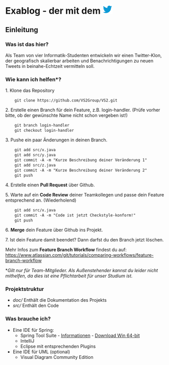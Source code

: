 # Exablog - der mit dem ![Vogel](doc/twitter.png)

## Einleitung
### Was ist das hier?
Als Team von vier Informatik-Studenten entwickeln wir einen Twitter-Klon, der geografisch skalierbar arbeiten und Benachrichtigungen zu neuen Tweets in beinahe-Echtzeit vermitteln soll.

### Wie kann ich helfen\*?

1\. Klone das Repository
```
    git clone https://github.com/VS2Group/VS2.git
```
2\. Erstelle einen Branch für dein Feature, z.B. login-handler. (Prüfe vorher bitte, ob der gewünschte Name nicht schon vergeben ist!)
```
    git branch login-handler
    git checkout login-handler
```
3\. Pushe ein paar Änderungen in deinen Branch.
```
    git add src/x.java
    git add src/y.java
    git commit -A -m "Kurze Beschreibung deiner Veränderung 1"
    git add src/z.java
    git commit -A -m "Kurze Beschreibung deiner Veränderung 2"
    git push
```
4\. Erstelle einen **Pull Request** über Github.

5\. Warte auf ein **Code Review** deiner Teamkollegen und passe dein Feature entsprechend an. (Wiederholend)
```
    git add src/x.java
    git commit -A -m "Code ist jetzt Checkstyle-konform!"
    git push
```
6\. **Merge** dein Feature über Github ins Projekt.

7\. Ist dein Feature damit beendet? Dann darfst du den Branch jetzt löschen.

Mehr Infos zum **Feature Branch Workflow** findest du auf: https://www.atlassian.com/git/tutorials/comparing-workflows/feature-branch-workflow

\**Gilt nur für Team-Mitglieder. Als Außenstehender kannst du leider nicht mithelfen, da dies ist eine Pflichtarbeit für unser Studium ist.*

### Projektstruktur
- *doc/*   Enthält die Dokumentation des Projekts
- *src/*   Enthält den Code

### Was brauche ich?
- Eine IDE für Spring:
    - Spring Tool Suite - [Informationen](https://spring.io/tools) - [Download Win 64-bit](http://download.springsource.com/release/STS/3.8.2.RELEASE/dist/e4.6/spring-tool-suite-3.8.2.RELEASE-e4.6.1-win32-x86_64.zip)
    - IntelliJ
    - Eclipse mit entsprechenden Plugins
- Eine IDE für UML (optional)
    - Visual Diagram Community Edition
